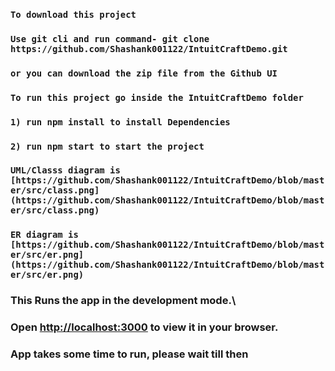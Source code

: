 ### `To download this project`
### `Use git cli and run command- git clone https://github.com/Shashank001122/IntuitCraftDemo.git`
### `or you can download the zip file from the Github UI`

### `To run this project go inside the IntuitCraftDemo folder`
### `1) run npm install to install Dependencies`
### `2) run npm start to start the project`

### `UML/Classs diagram is [https://github.com/Shashank001122/IntuitCraftDemo/blob/master/src/class.png](https://github.com/Shashank001122/IntuitCraftDemo/blob/master/src/class.png)`
### `ER diagram is [https://github.com/Shashank001122/IntuitCraftDemo/blob/master/src/er.png](https://github.com/Shashank001122/IntuitCraftDemo/blob/master/src/er.png)`

### This Runs the app in the development mode.\
### Open [http://localhost:3000](http://localhost:3000) to view it in your browser. 
### App takes some time to run, please wait till then

